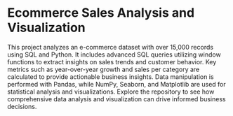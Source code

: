 # Ecommerce Sales Analysis and Visualization

This project analyzes an e-commerce dataset with over 15,000 records using SQL and Python. It includes advanced SQL queries utilizing window functions to extract insights on sales trends and customer behavior. Key metrics such as year-over-year growth and sales per category are calculated to provide actionable business insights. Data manipulation is performed with Pandas, while NumPy, Seaborn, and Matplotlib are used for statistical analysis and visualizations. Explore the repository to see how comprehensive data analysis and visualization can drive informed business decisions.


